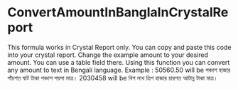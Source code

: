 # ConvertAmountInBanglaInCrystalReport
This formula works in Crystal Report only.
You can copy and paste this code into your crystal report.
Change the example amount to your desired amount. You can use a table field there.
Using this function you can convert any amount to text in Bengali language.
Example : 50560.50 will be পঞ্চাশ হাজার পাঁচশত ষাট টাকা পঞ্চাশ পয়সা মাত্র।
          2030458 will be বিশ লাখ ত্রিশ হাজার চারশত আটান্ন টাকা মাত্র।
